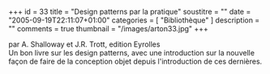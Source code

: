 +++
id = 33
title = "Design patterns par la pratique"
soustitre = ""
date = "2005-09-19T22:11:07+01:00"
categories = [ "Bibliothèque" ]
description = ""
comments = true
thumbnail = "/images/arton33.jpg"
+++

<div class="chapo">par A. Shalloway et J.R. Trott, edition Eyrolles</div>
Un bon livre sur les design patterns, avec une introduction sur la nouvelle façon de faire de la conception objet depuis l'introduction de ces dernières.